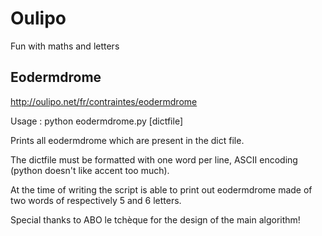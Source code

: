 # Oulipo
Fun with maths and letters

## Eodermdrome
http://oulipo.net/fr/contraintes/eodermdrome

Usage : python eodermdrome.py [dictfile]

Prints all eodermdrome which are present in the dict file.

The dictfile must be formatted with one word per line, ASCII encoding (python doesn't like accent too much).

At the time of writing the script is able to print out eodermdrome made of two words of respectively 5 and 6 letters.

Special thanks to ABO le tchèque for the design of the main algorithm!
